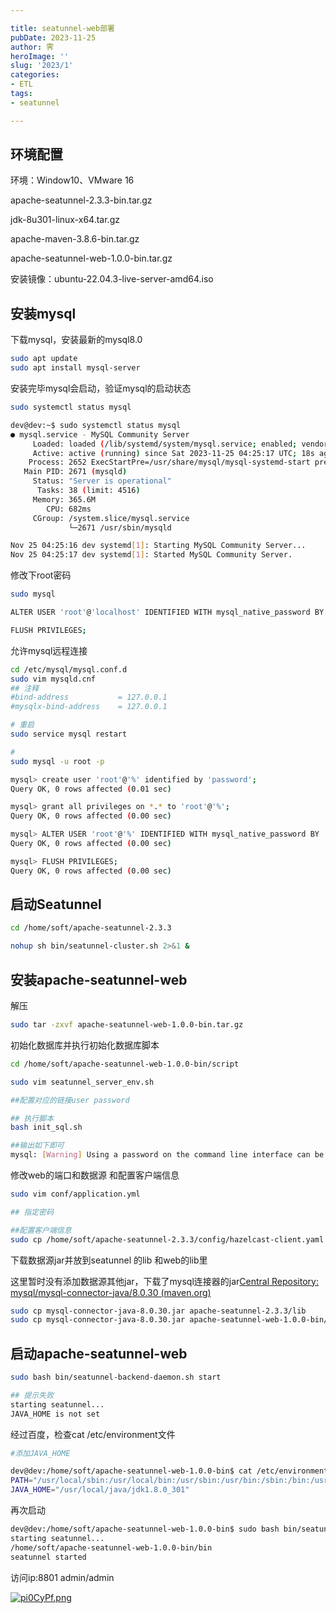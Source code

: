 ```yaml
---

title: seatunnel-web部署
pubDate: 2023-11-25
author: 霁
heroImage: ''
slug: '2023/1'
categories:
- ETL
tags:
- seatunnel

---
```


## 环境配置

环境：Window10、VMware 16

apache-seatunnel-2.3.3-bin.tar.gz

jdk-8u301-linux-x64.tar.gz

apache-maven-3.8.6-bin.tar.gz

apache-seatunnel-web-1.0.0-bin.tar.gz

安装镜像：ubuntu-22.04.3-live-server-amd64.iso



## 安装mysql

下载mysql，安装最新的mysql8.0

```bash
sudo apt update
sudo apt install mysql-server
```

安装完毕mysql会启动，验证mysql的启动状态

```bash
sudo systemctl status mysql
```

```bash
dev@dev:~$ sudo systemctl status mysql
● mysql.service - MySQL Community Server
     Loaded: loaded (/lib/systemd/system/mysql.service; enabled; vendor preset: enabled)
     Active: active (running) since Sat 2023-11-25 04:25:17 UTC; 18s ago
    Process: 2652 ExecStartPre=/usr/share/mysql/mysql-systemd-start pre (code=exited, status=0/SUCCESS)
   Main PID: 2671 (mysqld)
     Status: "Server is operational"
      Tasks: 38 (limit: 4516)
     Memory: 365.6M
        CPU: 682ms
     CGroup: /system.slice/mysql.service
             └─2671 /usr/sbin/mysqld

Nov 25 04:25:16 dev systemd[1]: Starting MySQL Community Server...
Nov 25 04:25:17 dev systemd[1]: Started MySQL Community Server.
```

修改下root密码

```bash
sudo mysql

ALTER USER 'root'@'localhost' IDENTIFIED WITH mysql_native_password BY 'password';

FLUSH PRIVILEGES;
```

允许mysql远程连接

```bash
cd /etc/mysql/mysql.conf.d
sudo vim mysqld.cnf
## 注释
#bind-address           = 127.0.0.1
#mysqlx-bind-address    = 127.0.0.1

# 重启
sudo service mysql restart

#
sudo mysql -u root -p

mysql> create user 'root'@'%' identified by 'password';
Query OK, 0 rows affected (0.01 sec)

mysql> grant all privileges on *.* to 'root'@'%';
Query OK, 0 rows affected (0.00 sec)

mysql> ALTER USER 'root'@'%' IDENTIFIED WITH mysql_native_password BY 'password';
Query OK, 0 rows affected (0.00 sec)

mysql> FLUSH PRIVILEGES;
Query OK, 0 rows affected (0.00 sec)
```



## 启动Seatunnel

```bash
cd /home/soft/apache-seatunnel-2.3.3

nohup sh bin/seatunnel-cluster.sh 2>&1 &
```



## 安装apache-seatunnel-web

解压

```bash
sudo tar -zxvf apache-seatunnel-web-1.0.0-bin.tar.gz
```

初始化数据库并执行初始化数据库脚本

```bash
cd /home/soft/apache-seatunnel-web-1.0.0-bin/script

sudo vim seatunnel_server_env.sh

##配置对应的链接user password

## 执行脚本
bash init_sql.sh

##输出如下即可
mysql: [Warning] Using a password on the command line interface can be insecure.
```

修改web的端口和数据源 和配置客户端信息

```bash
sudo vim conf/application.yml 

## 指定密码

##配置客户端信息
sudo cp /home/soft/apache-seatunnel-2.3.3/config/hazelcast-client.yaml  ./conf/
```

下载数据源jar并放到seatunnel 的lib 和web的lib里

这里暂时没有添加数据源其他jar，下载了mysql连接器的jar[Central Repository: mysql/mysql-connector-java/8.0.30 (maven.org)](https://repo1.maven.org/maven2/mysql/mysql-connector-java/8.0.30/)

```bash
sudo cp mysql-connector-java-8.0.30.jar apache-seatunnel-2.3.3/lib
sudo cp mysql-connector-java-8.0.30.jar apache-seatunnel-web-1.0.0-bin/libs/
```

## 启动apache-seatunnel-web

```bash
sudo bash bin/seatunnel-backend-daemon.sh start

## 提示失败
starting seatunnel...
JAVA_HOME is not set
```

经过百度，检查cat /etc/environment文件

```bash
#添加JAVA_HOME

dev@dev:/home/soft/apache-seatunnel-web-1.0.0-bin$ cat /etc/environment
PATH="/usr/local/sbin:/usr/local/bin:/usr/sbin:/usr/bin:/sbin:/bin:/usr/games:/usr/local/games:/snap/bin"
JAVA_HOME="/usr/local/java/jdk1.8.0_301"
```

再次启动

```bash
dev@dev:/home/soft/apache-seatunnel-web-1.0.0-bin$ sudo bash bin/seatunnel-backend-daemon.sh start
starting seatunnel...
/home/soft/apache-seatunnel-web-1.0.0-bin/bin
seatunnel started
```

访问ip:8801 admin/admin

[![pi0CyPf.png](https://z1.ax1x.com/2023/11/25/pi0CyPf.png)](https://imgse.com/i/pi0CyPf)
